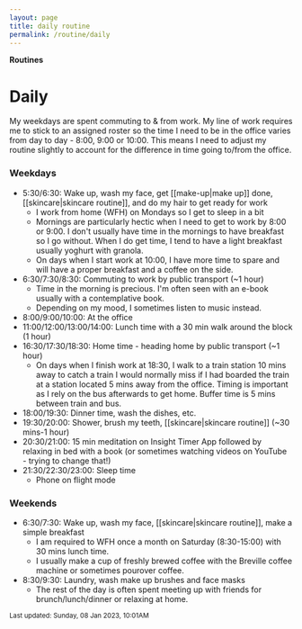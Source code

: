 ```yaml
---
layout: page
title: daily routine
permalink: /routine/daily
---
```


<b>Routines</b>

<h1>Daily</h1>

My weekdays are spent commuting to & from work. My line of work requires me to stick to an assigned roster so the time I need to be in the office varies from day to day - 8:00, 9:00 or 10:00. This means I need to adjust my routine slightly to account for the difference in time going to/from the office. 

### Weekdays

- 5:30/6:30: Wake up, wash my face, get [[make-up|make up]] done, [[skincare|skincare routine]], and do my hair to get ready for work
  - I work from home (WFH) on Mondays so I get to sleep in a bit 
  - Mornings are particularly hectic when I need to get to work by 8:00 or 9:00. I don't usually have time in the mornings to have breakfast so I go without. When I do get time, I tend to have a light breakfast usually yoghurt with granola. 
  - On days when I start work at 10:00, I have more time to spare and will have a proper breakfast and a coffee on the side.
- 6:30/7:30/8:30: Commuting to work by public transport (~1 hour)
  - Time in the morning is precious. I'm often seen with an e-book usually with a contemplative book.
  - Depending on my mood, I sometimes listen to music instead. 
- 8:00/9:00/10:00: At the office
- 11:00/12:00/13:00/14:00: Lunch time with a 30 min walk around the block (1 hour)
- 16:30/17:30/18:30: Home time - heading home by public transport (~1 hour)
  - On days when I finish work at 18:30, I walk to a train station 10 mins away to catch a train I would normally miss if I had boarded the train at a station located 5 mins away from the office. Timing is important as I rely on the bus afterwards to get home. Buffer time is 5 mins between train and bus. 
- 18:00/19:30: Dinner time, wash the dishes, etc.
- 19:30/20:00: Shower, brush my teeth, [[skincare|skincare routine]] (~30 mins-1 hour)
- 20:30/21:00: 15 min meditation on Insight Timer App followed by relaxing in bed with a book (or sometimes watching videos on YouTube - trying to change that!)
- 21:30/22:30/23:00: Sleep time
  - Phone on flight mode

### Weekends

- 6:30/7:30: Wake up, wash my face, [[skincare|skincare routine]], make a simple breakfast
  - I am required to WFH once a month on Saturday (8:30-15:00) with 30 mins lunch time.
  - I usually make a cup of freshly brewed coffee with the Breville coffee machine or sometimes pourover coffee.
- 8:30/9:30: Laundry, wash make up brushes and face masks
  - The rest of the day is often spent meeting up with friends for brunch/lunch/dinner or relaxing at home.

<small>Last updated: Sunday, 08 Jan 2023, 10:01AM</small>

<style>
  .wrapper {
    max-width: 58em;
  }
</style>